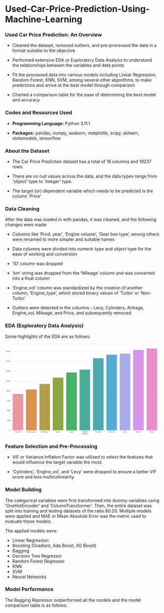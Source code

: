 # Used-Car-Price-Prediction-Using-Machine-Learning

### **Used Car Price Prediction: An Overview**  

* Cleaned the dataset, removed outliers, and pre-processed the data in a format suitable to the objective 

* Performed extensive EDA or Exploratory Data Analysis to understand the relationships between the variables and data points 

* Fit the processed data into various models including Linear Regression, Random Forest, KNN, SVM, among several other algorithms, to make predictions and arrive at the best model through comparison 

* Charted a comparison table for the ease of determining the best model and accuracy


### **Codes and Resources Used**

* **Programming Language:** Python 3.11.1

* **Packages:** pandas, numpy, seaborn, matplotlib, scipy, sklearn, statsmodels, tensorflow

### **About the Dataset**

* The Car Price Prediction dataset has a total of 18 columns and 19237 rows.

* There are no null values across the data, and the data types range from 'object' type to 'integer' type.

* The target (or) dependent variable which needs to be predicted is the column 'Price' 


### **Data Cleaning**

After the data was loaded in with pandas, it was cleaned, and the following changes were made:

* Columns like ‘Prod. year’, ‘Engine volume’, ‘Gear box type’, among others were renamed to more simpler and suitable names

* Data columns were divided into numeric type and object type for the ease of working and conversion

* ‘ID’ column was dropped

* ‘km’ string was dropped from the ‘Mileage’ column and was converted into a float column

* ‘Engine_vol’ column was standardized by the creation of another column, ‘Engine_type’, which stored binary values of ‘Turbo’ or ‘Non-Turbo’

* Outliers were detected in the columns – Levy, Cylinders, Airbags, Engine_vol, Mileage, and Price, and subsequently removed


### **EDA (Exploratory Data Analysis)**

Some highlights of the EDA are as follows:

![alt text](https://raw.githubusercontent.com/Advaith2049/Used-Car-Price-Prediction-Using-Machine-Learning/main/images/CPP1.png "Logo Title Text 1")




### **Feature Selection and Pre-Processing**

* VIF or Variance Inflation Factor was utilised to select the features that would influence the target variable the most. 

* ‘Cylinders’, ‘Engine_vol’, and ‘Levy’ were dropped to ensure a better VIF score and less multicolinearity.  


### **Model Building**

The categorical variables were first transformed into dummy variables using ‘OneHotEncoder’ and ‘ColumnTransformer’. Then, the entire dataset was split into training and testing datasets of the ratio 80:20. Multiple models were applied and MAE or Mean Absolute Error was the metric used to evaluate these models. 

The applied models were:
* Linear Regression
* Boosting (Gradient, Ada Boost, XG Boost)
* Bagging
* Decision Tree Regressor
* Random Forest Regressor
* KNN
* SVM
* Neural Networks


### **Model Performance**

The Bagging Repressor outperformed all the models and the model comparison table is as follows:

